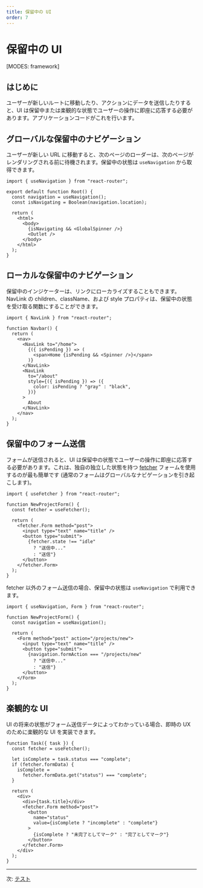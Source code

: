 ```yaml
---
title: 保留中の UI
order: 7
---
```


# 保留中の UI

[MODES: framework]

## はじめに

ユーザーが新しいルートに移動したり、アクションにデータを送信したりすると、UI は保留中または楽観的な状態でユーザーの操作に即座に応答する必要があります。アプリケーションコードがこれを行います。

## グローバルな保留中のナビゲーション

ユーザーが新しい URL に移動すると、次のページのローダーは、次のページがレンダリングされる前に待機されます。保留中の状態は `useNavigation` から取得できます。

```tsx
import { useNavigation } from "react-router";

export default function Root() {
  const navigation = useNavigation();
  const isNavigating = Boolean(navigation.location);

  return (
    <html>
      <body>
        {isNavigating && <GlobalSpinner />}
        <Outlet />
      </body>
    </html>
  );
}
```

## ローカルな保留中のナビゲーション

保留中のインジケーターは、リンクにローカライズすることもできます。NavLink の children、className、および style プロパティは、保留中の状態を受け取る関数にすることができます。

```tsx
import { NavLink } from "react-router";

function Navbar() {
  return (
    <nav>
      <NavLink to="/home">
        {({ isPending }) => (
          <span>Home {isPending && <Spinner />}</span>
        )}
      </NavLink>
      <NavLink
        to="/about"
        style={({ isPending }) => ({
          color: isPending ? "gray" : "black",
        })}
      >
        About
      </NavLink>
    </nav>
  );
}
```

## 保留中のフォーム送信

フォームが送信されると、UI は保留中の状態でユーザーの操作に即座に応答する必要があります。これは、独自の独立した状態を持つ [fetcher][use_fetcher] フォームを使用するのが最も簡単です (通常のフォームはグローバルなナビゲーションを引き起こします)。

```tsx filename=app/project.tsx lines=[10-12]
import { useFetcher } from "react-router";

function NewProjectForm() {
  const fetcher = useFetcher();

  return (
    <fetcher.Form method="post">
      <input type="text" name="title" />
      <button type="submit">
        {fetcher.state !== "idle"
          ? "送信中..."
          : "送信"}
      </button>
    </fetcher.Form>
  );
}
```

fetcher 以外のフォーム送信の場合、保留中の状態は `useNavigation` で利用できます。

```tsx filename=app/projects/new.tsx
import { useNavigation, Form } from "react-router";

function NewProjectForm() {
  const navigation = useNavigation();

  return (
    <Form method="post" action="/projects/new">
      <input type="text" name="title" />
      <button type="submit">
        {navigation.formAction === "/projects/new"
          ? "送信中..."
          : "送信"}
      </button>
    </Form>
  );
}
```

## 楽観的な UI

UI の将来の状態がフォーム送信データによってわかっている場合、即時の UX のために楽観的な UI を実装できます。

```tsx filename=app/project.tsx lines=[4-7]
function Task({ task }) {
  const fetcher = useFetcher();

  let isComplete = task.status === "complete";
  if (fetcher.formData) {
    isComplete =
      fetcher.formData.get("status") === "complete";
  }

  return (
    <div>
      <div>{task.title}</div>
      <fetcher.Form method="post">
        <button
          name="status"
          value={isComplete ? "incomplete" : "complete"}
        >
          {isComplete ? "未完了としてマーク" : "完了としてマーク"}
        </button>
      </fetcher.Form>
    </div>
  );
}
```

---

次: [テスト](./testing)

[use_fetcher]: https://api.reactrouter.com/v7/functions/react_router.useFetcher.html
